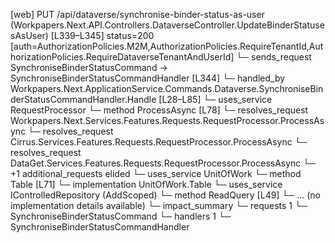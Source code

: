 [web] PUT /api/dataverse/synchronise-binder-status-as-user  (Workpapers.Next.API.Controllers.DataverseController.UpdateBinderStatusesAsUser)  [L339–L345] status=200 [auth=AuthorizationPolicies.M2M,AuthorizationPolicies.RequireTenantId,AuthorizationPolicies.RequireDataverseTenantAndUserId]
  └─ sends_request SynchroniseBinderStatusCommand -> SynchroniseBinderStatusCommandHandler [L344]
    └─ handled_by Workpapers.Next.ApplicationService.Commands.Dataverse.SynchroniseBinderStatusCommandHandler.Handle [L28–L85]
      └─ uses_service RequestProcessor
        └─ method ProcessAsync [L78]
          └─ resolves_request Workpapers.Next.Services.Features.Requests.RequestProcessor.ProcessAsync
          └─ resolves_request Cirrus.Services.Features.Requests.RequestProcessor.ProcessAsync
          └─ resolves_request DataGet.Services.Features.Requests.RequestProcessor.ProcessAsync
          └─ +1 additional_requests elided
      └─ uses_service UnitOfWork
        └─ method Table [L71]
          └─ implementation UnitOfWork.Table
      └─ uses_service IControlledRepository<BinderStatus> (AddScoped)
        └─ method ReadQuery [L49]
          └─ ... (no implementation details available)
  └─ impact_summary
    └─ requests 1
      └─ SynchroniseBinderStatusCommand
    └─ handlers 1
      └─ SynchroniseBinderStatusCommandHandler

